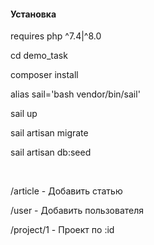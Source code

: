 <h4>Установка </h4>

<p>requires php ^7.4|^8.0 </p>

<p>cd demo_task</p>
<p>composer install</p>
<p>alias sail='bash vendor/bin/sail'</p>
<p>sail up</p>
<p>sail artisan migrate</p>
<p>sail artisan db:seed</p>
<br>
<p>/article - Добавить статью</p>
<p>/user - Добавить пользователя</p>
<p>/project/1 - Проект по :id</p>


